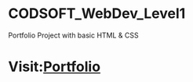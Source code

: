 # CODSOFT_WebDev_Level1
Portfolio Project with basic HTML &amp; CSS
<h1>Visit:<a href="https://vjymisal0.github.io/CODSOFT_WebDev_Level1">Portfolio</a></h1>

